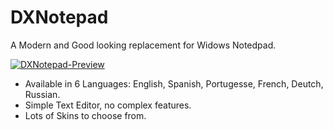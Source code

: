 # DXNotepad
A Modern and Good looking replacement for Widows Notedpad.

<a href="https://ibb.co/9m0BN1g"><img src="https://i.ibb.co/xKbwDBL/DXNotepad-Preview.png" alt="DXNotepad-Preview" border="0"></a>

* Available in 6 Languages: English, Spanish, Portugesse, French, Deutch, Russian.
* Simple Text Editor, no complex features.
* Lots of Skins to choose from.
